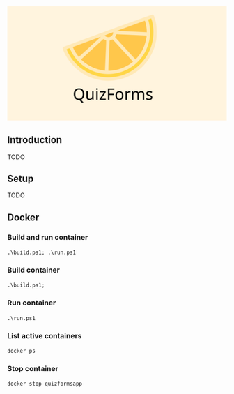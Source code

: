 ![banner](img/banner.svg)

## Introduction

TODO

## Setup

TODO

## Docker

### Build and run container
```
.\build.ps1; .\run.ps1
```

### Build container
```
.\build.ps1;
```

### Run container
```
.\run.ps1
```

### List active containers
```
docker ps
```

### Stop container
```
docker stop quizformsapp
```